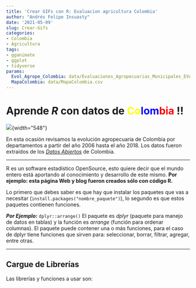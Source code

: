 ```yaml
---
title: 'Crear GIFs con R: Evaluacion agricultura Colombia'
author: "Andrés Felipe Insuasty"
date: '2021-05-09'
slug: Crear-Gifs
categories:
- Colombia
- Agricultura
tags:
- gganimate
- ggplot
- tidyverse
params:
  Evol_Agrope_Colombia: data/Evaluaciones_Agropecuarias_Municipales_EVA.csv
  MapaColombia: data/MapaColombia.csv
---
```


<style type="text/css">
.blocks_style {
  font-weight: bold;
  background-color: whitesmoke;
  color: black;
  font-style: italic;
  font-family: Monospace;
}
</style>





# Aprende *R* con datos de <span style='color: yellow;'>Co</span><span style='color: blue;'>lom</span><span style='color: red;'>bia</span> !!

![](images/plot-1.gif){width="548"}

En esta ocasión revisamos la evolución agropecuaria de Colombia por departamentos a partir del año 2006 hasta el año 2018. Los datos fueron extraídos de los [*Datos Abiertos*](https://www.datos.gov.co/) de Colombia.

------------------------------------------------------------------------

R es un software estadístico OpenSource, esto quiere decir que el mundo entero está aportando al conocimiento y desarrollo de este mismo. **Por ejemplo: esta página Web y blog fueron creados sólo con código R.**

Lo primero que debes saber es que hay que instalar los paquetes que vas a necesitar (`install.packages("nombre_paquete")`), lo segundo es que estos paquetes contienen funciones.

***Por Ejemplo:*** `dplyr::arrange()` El paquete es *dplyr* (paquete para manejo de datos en tablas) y la función es *arrange* (función para ordenar columnas). El paquete puede contener una o más funciones, para el caso de dplyr tiene funciones que sirven para: seleccionar, borrar, filtrar, agregar, entre otras.

------------------------------------------------------------------------

## Cargue de Librerías

Las librerías y funciones a usar son:













